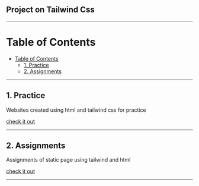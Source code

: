 ## Project on Tailwind Css

<hr/>

# Table of Contents
- [Table of Contents](#table-of-contents)
  - [1. Practice](#1-practice)
  - [2. Assignments](#2-assignments)

<hr/>

## 1. Practice

Websites created using html and tailwind css for practice

[check it out]()

<hr/>

## 2. Assignments

Assignments of static page using tailwind and html

[check it out](./2.%20Assigments/)

<hr/>
